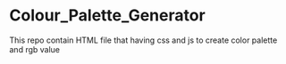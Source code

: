 # Colour_Palette_Generator
This repo contain HTML file that having css and js  to create color palette and rgb value 
